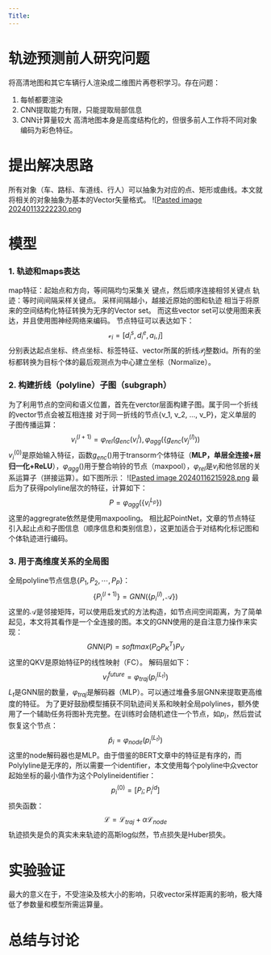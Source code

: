 ```yaml
---
Title:
---
```


# 轨迹预测前人研究问题
将高清地图和其它车辆行人渲染成二维图片再卷积学习。存在问题：
1. 每帧都要渲染
2. CNN提取能力有限，只能提取局部信息
3. CNN计算量较大
高清地图本身是高度结构化的，但很多前人工作将不同对象编码为彩色特征。
# 提出解决思路
所有对象（车、路标、车道线、行人）可以抽象为对应的点、矩形或曲线。本文就将相关的对象抽象为基本的Vector矢量格式。
![[Pasted image 20240113222230.png](../img/Pasted%20image%2020240113222230.png)
# 模型
### 1. 轨迹和maps表达
map特征：起始点和方向，等间隔均匀采集关 键点，然后顺序连接相邻关键点
轨迹：等时间间隔采样关键点。
采样间隔越小，越接近原始的图和轨迹
相当于将原来的空间结构化特征转换为无序的Vector set。
而这些vector set可以使用图来表达，并且使用图神经网络来编码。
节点特征可以表达如下：
$$
\mathcal{v}_i = [d^s_i, d^e_i, a_i, j]
$$
分别表达起点坐标、终点坐标、标签特征、vector所属的折线$\mathcal{P}_j$整数id。所有的坐标都转换为目标个体的最后观测点为中心建立坐标（Normalize）。
### 2. 构建折线（polyline）子图（subgraph）
为了利用节点的空间和语义位置，首先在verctor层面构建子图。属于同一个折线的vector节点会被互相连接
对于同一折线的节点{v_1, v_2, ..., v_P}，定义单层的子图传播运算：
$$
v_i^{(l+1)} = \varphi_{rel}(g_{enc}(v_i^{l}), \varphi_{agg}(\{g_{enc}(v_j^{(l)}))
$$
$v_i^{(0)}$是原始输入特征，函数$g_{enc}()$用于transorm个体特征（**MLP，单层全连接+层归一化+ReLU**），$\varphi_{agg}()$用于整合响铃的节点（maxpool），$\varphi_{rel}$是$v_i$和他邻居的关系运算子（拼接运算）。如下图所示：
![[Pasted image 20240116215928.png](../img/Pasted%20image%2020240116215928.png)
最后为了获得polyline层次的特征，计算如下：
$$
P=\varphi_{agg}(\{v_i^{L_p}\})
$$
这里的aggregrate依然是使用maxpooling。
相比起PointNet，文章的节点特征引入起止点和子图信息（顺序信息和类别信息），这更加适合于对结构化标记图和个体轨迹进行编码。
### 3. 用于高维度关系的全局图
全局polyline节点信息$\{P_1, P_2, \cdots, P_P\}$：
$$
\{P_i^{(l+1)}\} = GNN(\{p_i^{(l)}, \mathcal{A}\})
$$
这里的$\mathcal{A}$是邻接矩阵，可以使用启发式的方法构造，如节点间空间距离，为了简单起见，本文将其看作是一个全连接的图。本文的GNN使用的是自注意力操作来实现：
$$
GNN(P) = softmax(P_QP_K^T)P_V
$$
这里的QKV是原始特征P的线性映射（FC）。
解码层如下：
$$
v_i^{future} = \varphi_{traj}(p_i^{(L_t)})
$$
$L_t$是GNN层的数量，$\varphi_{traj}$是解码器（MLP）。可以通过堆叠多层GNN来提取更高维度的特征。
为了更好鼓励模型捕获不同轨迹间关系和映射全局polylines，额外使用了一个辅助任务将图补充完整。在训练时会随机遮住一个节点，如$p_i$，然后尝试恢复这个节点：
$$
\hat{p}_i = \varphi_{node}(p_i^{(L_t)})
$$
这里的node解码器也是MLP。由于借鉴的BERT文章中的特征是有序的，而Polylyline是无序的，所以需要一个identifier，本文使用每个polyline中众vector起始坐标的最小值作为这个Polylineidentifier：
$$
p_i^{(0)}=[P_i; P_i^{id}]
$$
损失函数：
$$
\mathcal{L} = \mathcal{L}_{traj} + \alpha\mathcal{L}_{node}
$$
轨迹损失是负的真实未来轨迹的高斯log似然，节点损失是Huber损失。
# 实验验证
最大的意义在于，不受渲染及核大小的影响，只收vector采样距离的影响，极大降低了参数量和模型所需运算量。

# 总结与讨论
